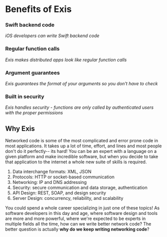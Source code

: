 # Benefits of Exis

### Swift backend code

*iOS developers can write Swift backend code*

<exis-code lang="swift" name="Reg/Call Basic 1"></exis-code>

### Regular function calls

*Exis makes distributed apps look like regular function calls*

### Argument guarantees

*Exis guarantees the format of your arguments so you don't have to check*

### Built in security

*Exis handles security - functions are only called by authenticated users with the proper permissions*


## Why Exis

Networked code is some of the most complicated and error prone code in most applications. It takes up a lot of time, effort, and lines and most people don't do it perfectly-- its hard! You can be an expert with a language on a given platform and make incredible software, but when you decide to take that application to the internet a whole new suite of skills is required. 

1. Data interchange formats: XML, JSON
2. Protocols: HTTP or socket-based communication
3. Networking: IP and DNS addressing
4. Security: secure communication and data storage, authentication
5. API Design: REST, SOAP, and design security
6. Server Design: concurrency, reliability, and scalability  

You could spend a whole career specializing in just one of these topics! As software developers in this day and age, where software design and tools are more and more powerful, where we're expected to be experts in multiple fields all the time, how can we write better network code? The better question is actually __why do we keep writing networking code__?

